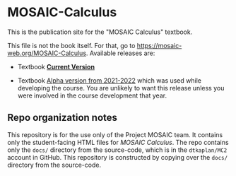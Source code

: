 # MOSAIC-Calculus

This is the publication site for the "MOSAIC Calculus" textbook.

This file is not the book itself. For that, go to <https://mosaic-web.org/MOSAIC-Calculus>. 
Available releases are:

- Textbook [**Current Version**](https://mosaic-web.org/MOSAIC-Calculus)

- Textbook [Alpha version from 2021-2022](https://github.com/ProjectMOSAIC/MOSAIC-Calculus-2021-2022) which was used while developing the course. You are unlikely to want this release unless you were involved in the course development that year.

## Repo organization notes

This repository is for the use only of the Project MOSAIC team. It contains only the student-facing HTML files for *MOSAIC Calculus*. The repo contains only the `docs/` directory from the source-code, which is in the `dtkaplan/MC2` account in GitHub. This repository is constructed by copying over the `docs/` directory from the source-code.
